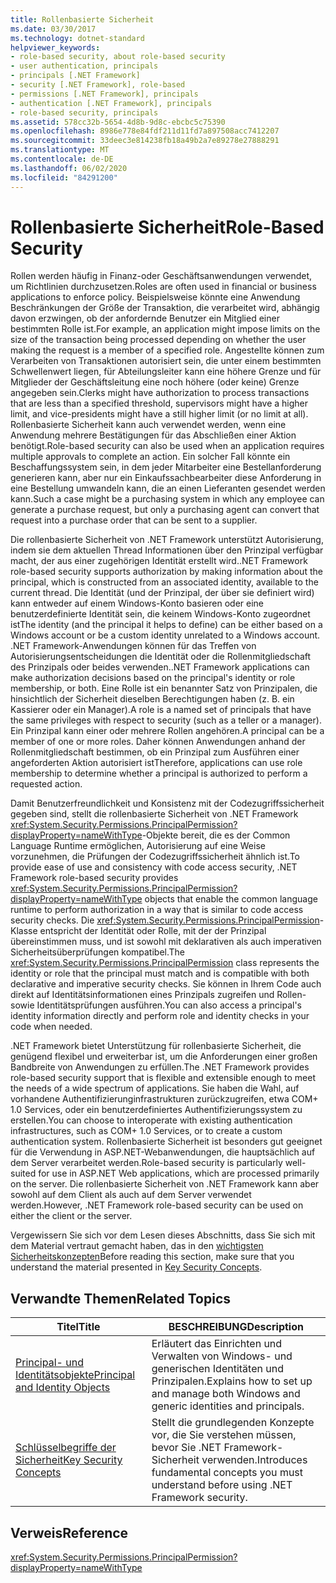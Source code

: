 ```yaml
---
title: Rollenbasierte Sicherheit
ms.date: 03/30/2017
ms.technology: dotnet-standard
helpviewer_keywords:
- role-based security, about role-based security
- user authentication, principals
- principals [.NET Framework]
- security [.NET Framework], role-based
- permissions [.NET Framework], principals
- authentication [.NET Framework], principals
- role-based security, principals
ms.assetid: 578cc32b-5654-4d8b-9d8c-ebcbc5c75390
ms.openlocfilehash: 8986e778e84fdf211d11fd7a897508acc7412207
ms.sourcegitcommit: 33deec3e814238fb18a49b2a7e89278e27888291
ms.translationtype: MT
ms.contentlocale: de-DE
ms.lasthandoff: 06/02/2020
ms.locfileid: "84291200"
---
```

# <a name="role-based-security"></a><span data-ttu-id="7c042-102">Rollenbasierte Sicherheit</span><span class="sxs-lookup"><span data-stu-id="7c042-102">Role-Based Security</span></span>
<span data-ttu-id="7c042-103">Rollen werden häufig in Finanz-oder Geschäftsanwendungen verwendet, um Richtlinien durchzusetzen.</span><span class="sxs-lookup"><span data-stu-id="7c042-103">Roles are often used in financial or business applications to enforce policy.</span></span> <span data-ttu-id="7c042-104">Beispielsweise könnte eine Anwendung Beschränkungen der Größe der Transaktion, die verarbeitet wird, abhängig davon erzwingen, ob der anfordernde Benutzer ein Mitglied einer bestimmten Rolle ist.</span><span class="sxs-lookup"><span data-stu-id="7c042-104">For example, an application might impose limits on the size of the transaction being processed depending on whether the user making the request is a member of a specified role.</span></span> <span data-ttu-id="7c042-105">Angestellte können zum Verarbeiten von Transaktionen autorisiert sein, die unter einem bestimmten Schwellenwert liegen, für Abteilungsleiter kann eine höhere Grenze und für Mitglieder der Geschäftsleitung eine noch höhere (oder keine) Grenze angegeben sein.</span><span class="sxs-lookup"><span data-stu-id="7c042-105">Clerks might have authorization to process transactions that are less than a specified threshold, supervisors might have a higher limit, and vice-presidents might have a still higher limit (or no limit at all).</span></span> <span data-ttu-id="7c042-106">Rollenbasierte Sicherheit kann auch verwendet werden, wenn eine Anwendung mehrere Bestätigungen für das Abschließen einer Aktion benötigt.</span><span class="sxs-lookup"><span data-stu-id="7c042-106">Role-based security can also be used when an application requires multiple approvals to complete an action.</span></span> <span data-ttu-id="7c042-107">Ein solcher Fall könnte ein Beschaffungssystem sein, in dem jeder Mitarbeiter eine Bestellanforderung generieren kann, aber nur ein Einkaufssachbearbeiter diese Anforderung in eine Bestellung umwandeln kann, die an einen Lieferanten gesendet werden kann.</span><span class="sxs-lookup"><span data-stu-id="7c042-107">Such a case might be a purchasing system in which any employee can generate a purchase request, but only a purchasing agent can convert that request into a purchase order that can be sent to a supplier.</span></span>  
  
 <span data-ttu-id="7c042-108">Die rollenbasierte Sicherheit von .NET Framework unterstützt Autorisierung, indem sie dem aktuellen Thread Informationen über den Prinzipal verfügbar macht, der aus einer zugehörigen Identität erstellt wird.</span><span class="sxs-lookup"><span data-stu-id="7c042-108">.NET Framework role-based security supports authorization by making information about the principal, which is constructed from an associated identity, available to the current thread.</span></span> <span data-ttu-id="7c042-109">Die Identität (und der Prinzipal, der über sie definiert wird) kann entweder auf einem Windows-Konto basieren oder eine benutzerdefinierte Identität sein, die keinem Windows-Konto zugeordnet ist</span><span class="sxs-lookup"><span data-stu-id="7c042-109">The identity (and the principal it helps to define) can be either based on a Windows account or be a custom identity unrelated to a Windows account.</span></span> <span data-ttu-id="7c042-110">.NET Framework-Anwendungen können für das Treffen von Autorisierungsentscheidungen die Identität oder die Rollenmitgliedschaft des Prinzipals oder beides verwenden.</span><span class="sxs-lookup"><span data-stu-id="7c042-110">.NET Framework applications can make authorization decisions based on the principal's identity or role membership, or both.</span></span> <span data-ttu-id="7c042-111">Eine Rolle ist ein benannter Satz von Prinzipalen, die hinsichtlich der Sicherheit dieselben Berechtigungen haben (z. B. ein Kassierer oder ein Manager).</span><span class="sxs-lookup"><span data-stu-id="7c042-111">A role is a named set of principals that have the same privileges with respect to security (such as a teller or a manager).</span></span> <span data-ttu-id="7c042-112">Ein Prinzipal kann einer oder mehrere Rollen angehören.</span><span class="sxs-lookup"><span data-stu-id="7c042-112">A principal can be a member of one or more roles.</span></span> <span data-ttu-id="7c042-113">Daher können Anwendungen anhand der Rollenmitgliedschaft bestimmen, ob ein Prinzipal zum Ausführen einer angeforderten Aktion autorisiert ist</span><span class="sxs-lookup"><span data-stu-id="7c042-113">Therefore, applications can use role membership to determine whether a principal is authorized to perform a requested action.</span></span>  
  
 <span data-ttu-id="7c042-114">Damit Benutzerfreundlichkeit und Konsistenz mit der Codezugriffssicherheit gegeben sind, stellt die rollenbasierte Sicherheit von .NET Framework <xref:System.Security.Permissions.PrincipalPermission?displayProperty=nameWithType>-Objekte bereit, die es der Common Language Runtime ermöglichen, Autorisierung auf eine Weise vorzunehmen, die Prüfungen der Codezugriffssicherheit ähnlich ist.</span><span class="sxs-lookup"><span data-stu-id="7c042-114">To provide ease of use and consistency with code access security, .NET Framework role-based security provides <xref:System.Security.Permissions.PrincipalPermission?displayProperty=nameWithType> objects that enable the common language runtime to perform authorization in a way that is similar to code access security checks.</span></span> <span data-ttu-id="7c042-115">Die <xref:System.Security.Permissions.PrincipalPermission>-Klasse entspricht der Identität oder Rolle, mit der der Prinzipal übereinstimmen muss, und ist sowohl mit deklarativen als auch imperativen Sicherheitsüberprüfungen kompatibel.</span><span class="sxs-lookup"><span data-stu-id="7c042-115">The <xref:System.Security.Permissions.PrincipalPermission> class represents the identity or role that the principal must match and is compatible with both declarative and imperative security checks.</span></span> <span data-ttu-id="7c042-116">Sie können in Ihrem Code auch direkt auf Identitätsinformationen eines Prinzipals zugreifen und Rollen- sowie Identitätsprüfungen ausführen.</span><span class="sxs-lookup"><span data-stu-id="7c042-116">You can also access a principal's identity information directly and perform role and identity checks in your code when needed.</span></span>  
  
 <span data-ttu-id="7c042-117">.NET Framework bietet Unterstützung für rollenbasierte Sicherheit, die genügend flexibel und erweiterbar ist, um die Anforderungen einer großen Bandbreite von Anwendungen zu erfüllen.</span><span class="sxs-lookup"><span data-stu-id="7c042-117">The .NET Framework provides role-based security support that is flexible and extensible enough to meet the needs of a wide spectrum of applications.</span></span> <span data-ttu-id="7c042-118">Sie haben die Wahl, auf vorhandene Authentifizierunginfrastrukturen zurückzugreifen, etwa COM+ 1.0 Services, oder ein benutzerdefiniertes Authentifizierungssystem zu erstellen.</span><span class="sxs-lookup"><span data-stu-id="7c042-118">You can choose to interoperate with existing authentication infrastructures, such as COM+ 1.0 Services, or to create a custom authentication system.</span></span> <span data-ttu-id="7c042-119">Rollenbasierte Sicherheit ist besonders gut geeignet für die Verwendung in ASP.NET-Webanwendungen, die hauptsächlich auf dem Server verarbeitet werden.</span><span class="sxs-lookup"><span data-stu-id="7c042-119">Role-based security is particularly well-suited for use in ASP.NET Web applications, which are processed primarily on the server.</span></span> <span data-ttu-id="7c042-120">Die rollenbasierte Sicherheit von .NET Framework kann aber sowohl auf dem Client als auch auf dem Server verwendet werden.</span><span class="sxs-lookup"><span data-stu-id="7c042-120">However, .NET Framework role-based security can be used on either the client or the server.</span></span>  
  
 <span data-ttu-id="7c042-121">Vergewissern Sie sich vor dem Lesen dieses Abschnitts, dass Sie sich mit dem Material vertraut gemacht haben, das in den [wichtigsten Sicherheitskonzepten](key-security-concepts.md)</span><span class="sxs-lookup"><span data-stu-id="7c042-121">Before reading this section, make sure that you understand the material presented in [Key Security Concepts](key-security-concepts.md).</span></span>  
  
## <a name="related-topics"></a><span data-ttu-id="7c042-122">Verwandte Themen</span><span class="sxs-lookup"><span data-stu-id="7c042-122">Related Topics</span></span>  
  
|<span data-ttu-id="7c042-123">Titel</span><span class="sxs-lookup"><span data-stu-id="7c042-123">Title</span></span>|<span data-ttu-id="7c042-124">BESCHREIBUNG</span><span class="sxs-lookup"><span data-stu-id="7c042-124">Description</span></span>|  
|-----------|-----------------|  
|[<span data-ttu-id="7c042-125">Principal- und Identitätsobjekte</span><span class="sxs-lookup"><span data-stu-id="7c042-125">Principal and Identity Objects</span></span>](principal-and-identity-objects.md)|<span data-ttu-id="7c042-126">Erläutert das Einrichten und Verwalten von Windows- und generischen Identitäten und Prinzipalen.</span><span class="sxs-lookup"><span data-stu-id="7c042-126">Explains how to set up and manage both Windows and generic identities and principals.</span></span>|  
|[<span data-ttu-id="7c042-127">Schlüsselbegriffe der Sicherheit</span><span class="sxs-lookup"><span data-stu-id="7c042-127">Key Security Concepts</span></span>](key-security-concepts.md)|<span data-ttu-id="7c042-128">Stellt die grundlegenden Konzepte vor, die Sie verstehen müssen, bevor Sie .NET Framework-Sicherheit verwenden.</span><span class="sxs-lookup"><span data-stu-id="7c042-128">Introduces fundamental concepts you must understand before using .NET Framework security.</span></span>|  
  
## <a name="reference"></a><span data-ttu-id="7c042-129">Verweis</span><span class="sxs-lookup"><span data-stu-id="7c042-129">Reference</span></span>  
 <xref:System.Security.Permissions.PrincipalPermission?displayProperty=nameWithType>
